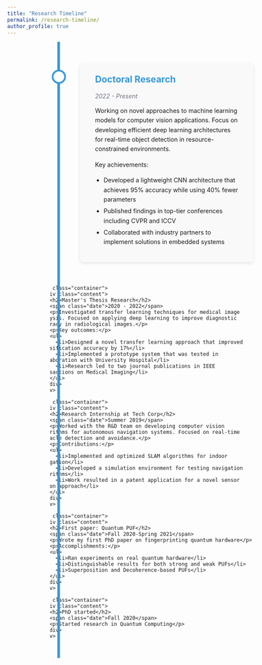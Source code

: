 ```yaml
---
title: "Research Timeline"
permalink: /research-timeline/
author_profile: true
---
```


<style>
/* Reset minimal-mistakes theme settings that cause conflicts */
.page {
  width: 100% !important;
  padding: 0 !important;
  float: none !important;
}

.sidebar {
  opacity: 1;
  -webkit-transition: opacity 0.2s ease-in-out;
  transition: opacity 0.2s ease-in-out;
}

.page__content {
  width: 100% !important;
  padding: 0 !important;
  float: none !important;
}

.page__inner-wrap {
  width: 100% !important;
  padding: 0 !important;
  margin: 0 !important;
}

/* Create a full-width container for our timeline */
.timeline-wrapper {
  width: 100%;
  max-width: 1400px;
  margin: 0 auto;
  padding: 0 20px;
  position: relative;
  overflow: hidden;
  margin-left: 300px; /* Adjust based on your sidebar width */
}

/* Main timeline with vertical line */
.timeline {
  position: relative;
  width: 100%;
  margin: 0 0 0 -50px; /* Pull timeline to the left to make more room */
  padding: 30px 0;
}

/* Vertical line */
.timeline::after {
  content: '';
  position: absolute;
  width: 6px;
  background-color: #3498db;
  top: 0;
  bottom: 0;
  left: 20%; /* Position line at 20% to give more room for content */
  margin-left: -3px;
}

/* Timeline containers */
.container {
  position: relative;
  width: 100%;
  padding: 20px 0;
  clear: both;
}

/* Container content */
.content {
  padding: 25px 35px;
  background-color: #f2f2f2;
  position: relative;
  border-radius: 8px;
  box-shadow: 0 3px 8px rgba(0,0,0,0.1);
  margin-bottom: 20px;
  max-width: 75%; /* Make content boxes very wide */
  margin-left: 25%; /* Position after the timeline */
  transition: transform 0.3s ease, box-shadow 0.3s ease;
}

/* Hover effect */
.content:hover {
  transform: translateX(5px);
  box-shadow: 0 6px 12px rgba(0,0,0,0.15);
}

/* Circle markers */
.container::before {
  content: '';
  position: absolute;
  width: 25px;
  height: 25px;
  background-color: white;
  border: 4px solid #3498db;
  border-radius: 50%;
  top: 35px;
  left: 20%;
  margin-left: -16px;
  z-index: 1;
}

/* Content styling */
.content h2 {
  margin-top: 0;
  color: #3498db;
  font-size: 1.5em;
}

.date {
  color: #6c757d;
  font-style: italic;
  margin-bottom: 15px;
  display: block;
}

.content p, .content ul {
  margin-bottom: 10px;
  font-size: 1em;
  line-height: 1.6;
}

.content ul {
  padding-left: 20px;
}

.content li {
  margin-bottom: 5px;
}

/* Alternating content (optional) */
.container:nth-child(odd) .content {
  background-color: #f9f9f9;
}

/* Mobile responsiveness */
@media screen and (max-width: 1024px) {
  .timeline-wrapper {
    margin-left: 100px;
  }
  
  .timeline::after {
    left: 50px;
  }
  
  .container::before {
    left: 50px;
  }
  
  .content {
    margin-left: 100px;
    max-width: calc(100% - 150px);
  }
}

@media screen and (max-width: 768px) {
  .timeline-wrapper {
    margin-left: 0;
    padding: 0 15px;
  }
  
  .timeline {
    margin: 0;
  }
  
  .timeline::after {
    left: 30px;
  }
  
  .container::before {
    left: 30px;
  }
  
  .content {
    margin-left: 70px;
    max-width: calc(100% - 90px);
    padding: 15px 20px;
  }
}
</style>

<div class="timeline-wrapper">
  <div class="timeline">
    <div class="container">
      <div class="content">
        <h2>Doctoral Research</h2>
        <span class="date">2022 - Present</span>
        <p>Working on novel approaches to machine learning models for computer vision applications. Focus on developing efficient deep learning architectures for real-time object detection in resource-constrained environments.</p>
        <p>Key achievements:</p>
        <ul>
          <li>Developed a lightweight CNN architecture that achieves 95% accuracy while using 40% fewer parameters</li>
          <li>Published findings in top-tier conferences including CVPR and ICCV</li>
          <li>Collaborated with industry partners to implement solutions in embedded systems</li>
        </ul>
      </div>
    </div>
    
    <div class="container">
      <div class="content">
        <h2>Master's Thesis Research</h2>
        <span class="date">2020 - 2022</span>
        <p>Investigated transfer learning techniques for medical image analysis. Focused on applying deep learning to improve diagnostic accuracy in radiological images.</p>
        <p>Key outcomes:</p>
        <ul>
          <li>Designed a novel transfer learning approach that improved classification accuracy by 17%</li>
          <li>Implemented a prototype system that was tested in collaboration with University Hospital</li>
          <li>Research led to two journal publications in IEEE Transactions on Medical Imaging</li>
        </ul>
      </div>
    </div>
    
    <div class="container">
      <div class="content">
        <h2>Research Internship at Tech Corp</h2>
        <span class="date">Summer 2019</span>
        <p>Worked with the R&D team on developing computer vision algorithms for autonomous navigation systems. Focused on real-time obstacle detection and avoidance.</p>
        <p>Contributions:</p>
        <ul>
          <li>Implemented and optimized SLAM algorithms for indoor navigation</li>
          <li>Developed a simulation environment for testing navigation algorithms</li>
          <li>Work resulted in a patent application for a novel sensor fusion approach</li>
        </ul>
      </div>
    </div>
    
    <div class="container">
      <div class="content">
        <h2>First paper: Quantum PUF</h2>
        <span class="date">Fall 2020-Spring 2021</span>
        <p>Wrote my first PhD paper on fingerprinting quantum hardware</p>
        <p>Accomplishments:</p>
        <ul>
          <li>Ran experiments on real quantum hardware</li>
          <li>Distinguishable results for both strong and weak PUFs</li>
          <li>Superposition and Decoherence-based PUFs</li>
        </ul>
      </div>
    </div>
    
    <div class="container">
      <div class="content">
        <h2>PhD started</h2>
        <span class="date">Fall 2020</span>
        <p>Started research in Quantum Computing</p>
      </div>
    </div>
  </div>
</div>